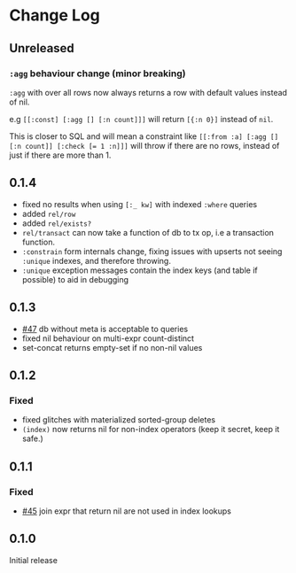 # Change Log

## Unreleased

### `:agg` behaviour change (minor breaking)

`:agg` with over all rows now always returns a row with default values instead of nil.

e.g `[[:const] [:agg [] [:n count]]]` will return `[{:n 0}]` instead of `nil`.

This is closer to SQL and will mean a constraint like `[[:from :a] [:agg [] [:n count]] [:check [= 1 :n]]]` will throw if there are no rows, instead of just if there are more than 1.

## 0.1.4

- fixed no results when using `[:_ kw]` with indexed `:where` queries
- added `rel/row`
- added `rel/exists?`
- `rel/transact` can now take a function of db to tx op, i.e a transaction function.
- `:constrain` form internals change, fixing issues with upserts not seeing `:unique` indexes, and therefore throwing.
- `:unique` exception messages contain the index keys (and table if possible) to aid in debugging

## 0.1.3

- [#47](https://github.com/wotbrew/relic/issues/47) db without meta is acceptable to queries
- fixed nil behaviour on multi-expr count-distinct
- set-concat returns empty-set if no non-nil values

## 0.1.2

### Fixed

- fixed glitches with materialized sorted-group deletes
- `(index)` now returns nil for non-index operators (keep it secret, keep it safe.)

## 0.1.1 

### Fixed

- [#45](https://github.com/wotbrew/relic/issues/45) join expr that return nil are not used in index lookups

## 0.1.0 

Initial release